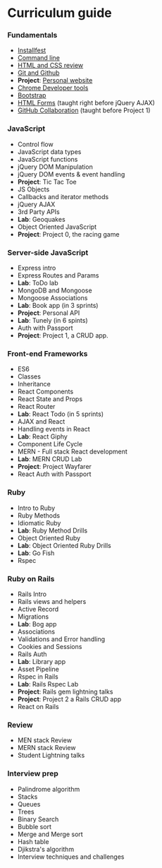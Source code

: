# Curriculum guide

### Fundamentals
  * [Installfest](https://github.com/sf-wdi-labs/installfest)
  * [Command line](https://github.com/SF-WDI-LABS/command-line)
  * [HTML and CSS review](https://github.com/sf-wdi-labs/html-css-review)
  * [Git and Github](https://github.com/sf-wdi-labs/git-github)
  * **Project**: [Personal website](https://github.com/SF-WDI-LABS/personal-portfolio)
  * [Chrome Developer tools](https://github.com/SF-WDI-LABS/dev-tools)
  * [Bootstrap](https://github.com/SF-WDI-LABS/bootstrap)
  * [HTML Forms](https://github.com/SF-WDI-LABS/html-forms) (taught right before jQuery AJAX)
  * [GitHub Collaboration](https://github.com/SF-WDI-LABS/github-collaboration) (taught before Project 1)
### JavaScript
  * Control flow
  * JavaScript data types
  * JavaScript functions
  * jQuery DOM Manipulation
  * jQuery DOM events & event handling
  * **Project**: Tic Tac Toe
  * JS Objects
  * Callbacks and iterator methods
  * jQuery AJAX
  * 3rd Party APIs
  * **Lab**: Geoquakes
  * Object Oriented JavaScript
  * **Project**: Project 0, the racing game
### Server-side JavaScript
  * Express intro
  * Express Routes and Params
  * **Lab**: ToDo lab
  * MongoDB and Mongoose
  * Mongoose Associations
  * **Lab**: Book app (in 3 sprints)
  * **Project**: Personal API
  * **Lab**: Tunely (in 6 spints)
  * Auth with Passport
  * **Project**: Project 1, a CRUD app.
### Front-end Frameworks
  * ES6
  * Classes
  * Inheritance
  * React Components
  * React State and Props
  * React Router
  * **Lab**: React Todo (in 5 sprints)
  * AJAX and React
  * Handling events in React
  * **Lab**: React Giphy
  * Component Life Cycle
  * MERN - Full stack React development
  * **Lab**: MERN CRUD Lab
  * **Project**: Project Wayfarer
  * React Auth with Passport
### Ruby
  * Intro to Ruby
  * Ruby Methods
  * Idiomatic Ruby
  * **Lab**: Ruby Method Drills
  * Object Oriented Ruby
  * **Lab**: Object Oriented Ruby Drills
  * **Lab**: Go Fish
  * Rspec
### Ruby on Rails
  * Rails Intro
  * Rails views and helpers
  * Active Record
  * Migrations
  * **Lab**: Bog app
  * Associations
  * Validations and Error handling
  * Cookies and Sessions
  * Rails Auth
  * **Lab**: Library app
  * Asset Pipeline
  * Rspec in Rails
  * **Lab**: Rails Rspec Lab
  * **Project**: Rails gem lightning talks
  * **Project**: Project 2 a Rails CRUD app
  * React on Rails
### Review
  * MEN stack Review
  * MERN stack Review
  * Student Lightning talks
### Interview prep
  * Palindrome algorithm
  * Stacks
  * Queues
  * Trees
  * Binary Search
  * Bubble sort
  * Merge and Merge sort
  * Hash table
  * Djikstra's algorithm
  * Interview techniques and challenges
